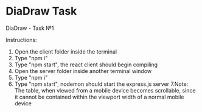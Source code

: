 # DiaDraw Task

DiaDraw - Task №1

Instructions:

1. Open the client folder inside the terminal
2. Type "npm i"
3. Type "npm start", the react client should begin compiling
4. Open the server folder inside another terminal window
5. Type "npm i"
6. Type "npm start", nodemon should start the express.js server
7.Note: The table, when viewed from a mobile device becomes scrollable, since it cannot be contained within the viewport width of a normal mobile device
